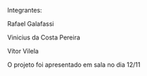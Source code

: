 Integrantes:

Rafael Galafassi

Vinicius da Costa Pereira

Vítor Vilela


O projeto foi apresentado em sala no dia 12/11